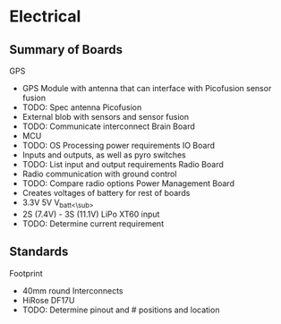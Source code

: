 # Electrical
## Summary of Boards
GPS
- GPS Module with antenna that can interface with Picofusion sensor fusion
- TODO: Spec antenna
Picofusion
- External blob with sensors and sensor fusion
- TODO: Communicate interconnect
Brain Board
- MCU
- TODO: OS Processing power requirements
IO Board
- Inputs and outputs, as well as pyro switches
- TODO: List input and output requirements
Radio Board
- Radio communication with ground control
- TODO: Compare radio options
Power Management Board
- Creates voltages of battery for rest of boards
- 3.3V 5V V<sub>batt<\sub>
- 2S (7.4V) - 3S (11.1V) LiPo XT60 input
- TODO: Determine current requirement

## Standards
Footprint
- 40mm round
Interconnects
- HiRose DF17U
- TODO: Determine pinout and # positions and location
